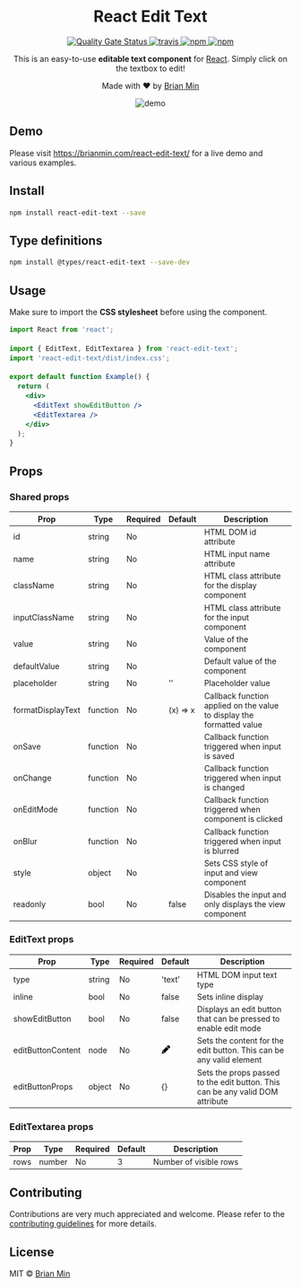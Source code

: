 <h1 align="center">React Edit Text</h1>

<p align="center">
    <a href="https://sonarcloud.io/dashboard?id=bymi15_react-edit-text">
        <img src="https://sonarcloud.io/api/project_badges/measure?project=bymi15_react-edit-text&metric=alert_status" alt="Quality Gate Status" />
    </a>
    <a href="https://travis-ci.com/github/bymi15/react-edit-text">
        <img src="https://api.travis-ci.com/bymi15/react-edit-text.svg?branch=main" alt="travis" />
    </a>
    <a href="https://www.npmjs.com/package/react-edit-text">
        <img src="https://img.shields.io/npm/v/react-edit-text?color=brightgreen&style=flat-squaret" alt="npm" />
    </a>
    <a href="https://www.npmjs.com/package/react-edit-text">
        <img src="https://img.shields.io/npm/dt/react-edit-text.svg?color=brightgreen&style=flat-squaret" alt="npm" />
    </a>
</p>

<p align="center">This is an easy-to-use <b>editable text component</b> for <a href="https://reactjs.org/">React</a>. Simply click on the textbox to edit!</p>

<p align="center">Made with <span role="img" aria-label="love">❤️</span> by <a href="https://github.com/bymi15">Brian Min</a></p>

<p align="center">
	<img alt="demo" src="https://raw.githubusercontent.com/bymi15/react-edit-text/main/demo.gif"/>
</p>

## Demo

Please visit https://brianmin.com/react-edit-text/ for a live demo and various examples.

## Install

```bash
npm install react-edit-text --save
```

## Type definitions

```bash
npm install @types/react-edit-text --save-dev
```

## Usage

Make sure to import the <b>CSS stylesheet</b> before using the component.

```jsx
import React from 'react';

import { EditText, EditTextarea } from 'react-edit-text';
import 'react-edit-text/dist/index.css';

export default function Example() {
  return (
    <div>
      <EditText showEditButton />
      <EditTextarea />
    </div>
  );
}
```

## Props

### Shared props

| Prop              | Type     | Required | Default  | Description                                                           |
| ----------------- | -------- | -------- | -------- | --------------------------------------------------------------------- |
| id                | string   | No       |          | HTML DOM id attribute                                                 |
| name              | string   | No       |          | HTML input name attribute                                             |
| className         | string   | No       |          | HTML class attribute for the display component                        |
| inputClassName    | string   | No       |          | HTML class attribute for the input component                          |
| value             | string   | No       |          | Value of the component                                                |
| defaultValue      | string   | No       |          | Default value of the component                                        |
| placeholder       | string   | No       | ''       | Placeholder value                                                     |
| formatDisplayText | function | No       | (x) => x | Callback function applied on the value to display the formatted value |
| onSave            | function | No       |          | Callback function triggered when input is saved                       |
| onChange          | function | No       |          | Callback function triggered when input is changed                     |
| onEditMode        | function | No       |          | Callback function triggered when component is clicked                 |
| onBlur            | function | No       |          | Callback function triggered when input is blurred                     |
| style             | object   | No       |          | Sets CSS style of input and view component                            |
| readonly          | bool     | No       | false    | Disables the input and only displays the view component               |

### EditText props

| Prop              | Type   | Required | Default                                                              | Description                                                                   |
| ----------------- | ------ | -------- | -------------------------------------------------------------------- | ----------------------------------------------------------------------------- |
| type              | string | No       | 'text'                                                               | HTML DOM input text type                                                      |
| inline            | bool   | No       | false                                                                | Sets inline display                                                           |
| showEditButton    | bool   | No       | false                                                                | Displays an edit button that can be pressed to enable edit mode               |
| editButtonContent | node   | No       | <img src="./assets/images/editIcon.png" alt="editIcon" width="15" /> | Sets the content for the edit button. This can be any valid element           |
| editButtonProps   | object | No       | {}                                                                   | Sets the props passed to the edit button. This can be any valid DOM attribute |

### EditTextarea props

| Prop | Type   | Required | Default | Description            |
| ---- | ------ | -------- | ------- | ---------------------- |
| rows | number | No       | 3       | Number of visible rows |

## Contributing

Contributions are very much appreciated and welcome.
Please refer to the [contributing guidelines](https://github.com/bymi15/react-edit-text/blob/main/CONTRIBUTING.md) for more details.

## License

MIT © [Brian Min](https://github.com/bymi15)
